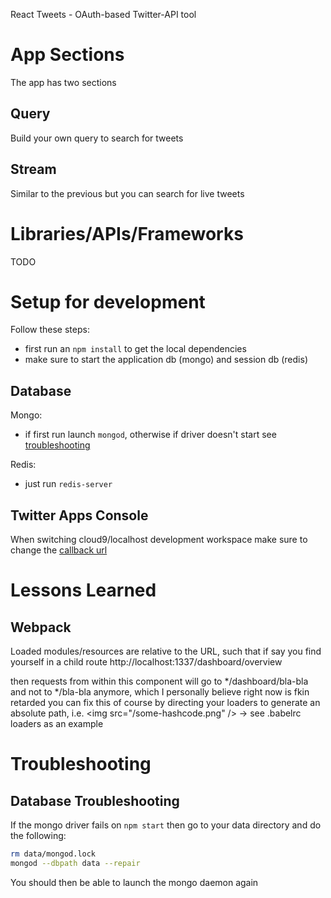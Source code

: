 React Tweets - OAuth-based Twitter-API tool

# App Sections 
The app has two sections

## Query
Build your own query to search for tweets

## Stream
Similar to the previous but you can search for live tweets

# Libraries/APIs/Frameworks
TODO

# Setup for development
Follow these steps:
- first run an `npm install` to get the local dependencies
- make sure to start the application db (mongo) and session db (redis)

## Database
Mongo:
- if first run launch `mongod`, otherwise if driver doesn't start see [troubleshooting](#database-troubleshooting)

Redis:
- just run `redis-server`

## Twitter Apps Console
When switching cloud9/localhost development workspace make sure to change the [callback url](https://dev.twitter.com/web/sign-in/implementing)

# Lessons Learned

## Webpack
Loaded modules/resources are relative to the URL, such that if say you find yourself in a child route
http://localhost:1337/dashboard/overview

then requests from within this component will go to &#42;/dashboard/bla-bla and not to &#42;/bla-bla anymore, which I personally believe right now is fkin retarded you can fix this of course by directing your loaders to generate an absolute path, i.e. &lt;img src="/some-hashcode.png" /&gt; &rarr; see .babelrc loaders as an example

# Troubleshooting

## Database Troubleshooting
If the mongo driver fails on `npm start` then go to your data directory and do the following:
```bash
rm data/mongod.lock
mongod --dbpath data --repair
```

You should then be able to launch the mongo daemon again
